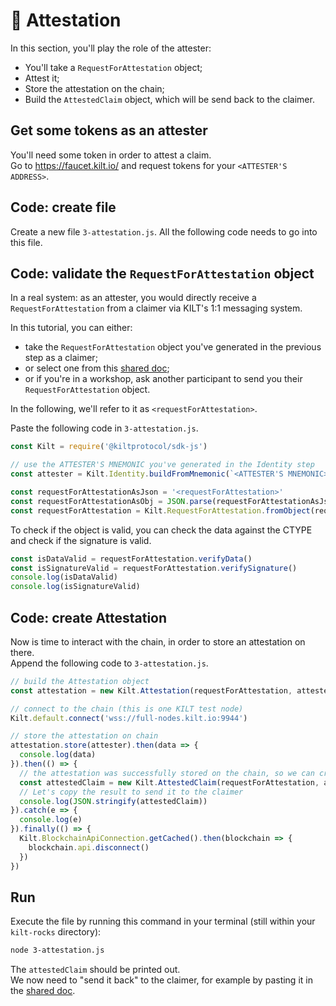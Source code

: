 # 🔖 Attestation 

In this section, you'll play the role of the <span class="label-role attester">attester</span>:
* You'll take a `RequestForAttestation` object; 
* Attest it;
* Store the attestation on the chain;
* Build the `AttestedClaim` object, which will be send back to the <span class="label-role claimer">claimer</span>.

## Get some tokens as an attester  

You'll need some token in  order to attest a claim.   
Go to https://faucet.kilt.io/ and request tokens for your `<ATTESTER'S ADDRESS>`.

## Code: create file 

Create a new file `3-attestation.js`.
All the following code needs to go into this file.  

## Code: validate the `RequestForAttestation` object 

In a real system: as an <span class="label-role attester">attester</span>, you would directly receive a `RequestForAttestation` from a  <span class="label-role claimer">claimer</span> via KILT's 1:1 messaging system.  

In this tutorial, you can either:
* take the `RequestForAttestation` object you've generated in the previous step as a <span class="label-role claimer">claimer</span>;
* or select one from this [shared doc](https://hackmd.io/c6OBNgWWR8yWJhMj7WICUA?edit);
* or if you're in a workshop, ask another participant to send you their `RequestForAttestation` object.  

In the following, we'll refer to it as `<requestForAttestation>`.  

Paste the following code in `3-attestation.js`. 

```javascript 
const Kilt = require('@kiltprotocol/sdk-js') 

// use the ATTESTER'S MNEMONIC you've generated in the Identity step
const attester = Kilt.Identity.buildFromMnemonic(`<ATTESTER'S MNEMONIC>`)

const requestForAttestationAsJson = '<requestForAttestation>'
const requestForAttestationAsObj = JSON.parse(requestForAttestationAsJson)
const requestForAttestation = Kilt.RequestForAttestation.fromObject(requestForAttestationAsObj)
```

To check if the object is valid, you can check the data against the CTYPE
and check if the signature is valid.
```javascript
const isDataValid = requestForAttestation.verifyData()
const isSignatureValid = requestForAttestation.verifySignature()
console.log(isDataValid)
console.log(isSignatureValid)
```

## Code: create Attestation  

Now is time to interact with the chain, in order to store an attestation on there.   
Append the following code to `3-attestation.js`.


```javascript 
// build the Attestation object
const attestation = new Kilt.Attestation(requestForAttestation, attester)

// connect to the chain (this is one KILT test node)
Kilt.default.connect('wss://full-nodes.kilt.io:9944')

// store the attestation on chain
attestation.store(attester).then(data => {
  console.log(data)
}).then(() => {
  // the attestation was successfully stored on the chain, so we can create the *AttestedClaim* object 
  const attestedClaim = new Kilt.AttestedClaim(requestForAttestation, attestation)
  // Let's copy the result to send it to the claimer
  console.log(JSON.stringify(attestedClaim))
}).catch(e => {
  console.log(e)
}).finally(() => {
  Kilt.BlockchainApiConnection.getCached().then(blockchain => {
    blockchain.api.disconnect()
  })
})
```

## Run 

Execute the file by running this command in your terminal (still within your `kilt-rocks` directory):
```bash
node 3-attestation.js
``` 
The `attestedClaim` should be printed out.   
We now need to "send it back" to the claimer, for example by pasting it in the [shared doc](https://hackmd.io/c6OBNgWWR8yWJhMj7WICUA?edit).
